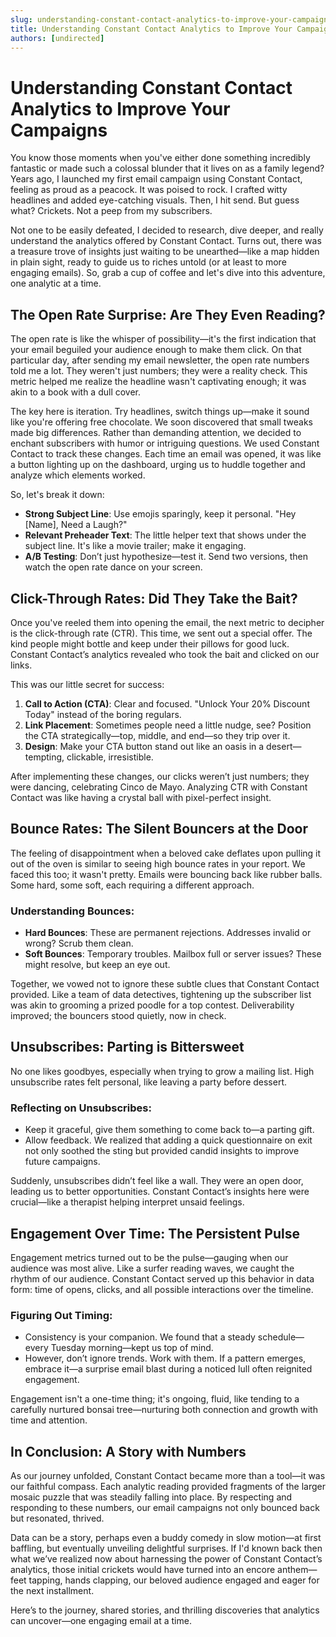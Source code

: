 ```yaml
---
slug: understanding-constant-contact-analytics-to-improve-your-campaigns
title: Understanding Constant Contact Analytics to Improve Your Campaigns
authors: [undirected]
---
```



# Understanding Constant Contact Analytics to Improve Your Campaigns

You know those moments when you've either done something incredibly fantastic or made such a colossal blunder that it lives on as a family legend? Years ago, I launched my first email campaign using Constant Contact, feeling as proud as a peacock. It was poised to rock. I crafted witty headlines and added eye-catching visuals. Then, I hit send. But guess what? Crickets. Not a peep from my subscribers.

Not one to be easily defeated, I decided to research, dive deeper, and really understand the analytics offered by Constant Contact. Turns out, there was a treasure trove of insights just waiting to be unearthed—like a map hidden in plain sight, ready to guide us to riches untold (or at least to more engaging emails). So, grab a cup of coffee and let's dive into this adventure, one analytic at a time.

## The Open Rate Surprise: Are They Even Reading?

The open rate is like the whisper of possibility—it's the first indication that your email beguiled your audience enough to make them click. On that particular day, after sending my email newsletter, the open rate numbers told me a lot. They weren't just numbers; they were a reality check. This metric helped me realize the headline wasn't captivating enough; it was akin to a book with a dull cover.

The key here is iteration. Try headlines, switch things up—make it sound like you're offering free chocolate. We soon discovered that small tweaks made big differences. Rather than demanding attention, we decided to enchant subscribers with humor or intriguing questions. We used Constant Contact to track these changes. Each time an email was opened, it was like a button lighting up on the dashboard, urging us to huddle together and analyze which elements worked. 

So, let's break it down:
- **Strong Subject Line**: Use emojis sparingly, keep it personal. "Hey [Name], Need a Laugh?"
- **Relevant Preheader Text**: The little helper text that shows under the subject line. It's like a movie trailer; make it engaging.
- **A/B Testing**: Don’t just hypothesize—test it. Send two versions, then watch the open rate dance on your screen.

## Click-Through Rates: Did They Take the Bait?

Once you've reeled them into opening the email, the next metric to decipher is the click-through rate (CTR). This time, we sent out a special offer. The kind people might bottle and keep under their pillows for good luck. Constant Contact’s analytics revealed who took the bait and clicked on our links. 

This was our little secret for success:
1. **Call to Action (CTA)**: Clear and focused. "Unlock Your 20% Discount Today" instead of the boring regulars.
2. **Link Placement**: Sometimes people need a little nudge, see? Position the CTA strategically—top, middle, and end—so they trip over it. 
3. **Design**: Make your CTA button stand out like an oasis in a desert—tempting, clickable, irresistible. 

After implementing these changes, our clicks weren’t just numbers; they were dancing, celebrating Cinco de Mayo. Analyzing CTR with Constant Contact was like having a crystal ball with pixel-perfect insight.

## Bounce Rates: The Silent Bouncers at the Door

The feeling of disappointment when a beloved cake deflates upon pulling it out of the oven is similar to seeing high bounce rates in your report. We faced this too; it wasn't pretty. Emails were bouncing back like rubber balls. Some hard, some soft, each requiring a different approach.

### Understanding Bounces:
- **Hard Bounces**: These are permanent rejections. Addresses invalid or wrong? Scrub them clean.
- **Soft Bounces**: Temporary troubles. Mailbox full or server issues? These might resolve, but keep an eye out.

Together, we vowed not to ignore these subtle clues that Constant Contact provided. Like a team of data detectives, tightening up the subscriber list was akin to grooming a prized poodle for a top contest. Deliverability improved; the bouncers stood quietly, now in check.

## Unsubscribes: Parting is Bittersweet

No one likes goodbyes, especially when trying to grow a mailing list. High unsubscribe rates felt personal, like leaving a party before dessert. 

### Reflecting on Unsubscribes:
- Keep it graceful, give them something to come back to—a parting gift.
- Allow feedback. We realized that adding a quick questionnaire on exit not only soothed the sting but provided candid insights to improve future campaigns.

Suddenly, unsubscribes didn’t feel like a wall. They were an open door, leading us to better opportunities. Constant Contact’s insights here were crucial—like a therapist helping interpret unsaid feelings. 

## Engagement Over Time: The Persistent Pulse

Engagement metrics turned out to be the pulse—gauging when our audience was most alive. Like a surfer reading waves, we caught the rhythm of our audience. Constant Contact served up this behavior in data form: time of opens, clicks, and all possible interactions over the timeline.

### Figuring Out Timing:
- Consistency is your companion. We found that a steady schedule—every Tuesday morning—kept us top of mind. 
- However, don’t ignore trends. Work with them. If a pattern emerges, embrace it—a surprise email blast during a noticed lull often reignited engagement.

Engagement isn't a one-time thing; it's ongoing, fluid, like tending to a carefully nurtured bonsai tree—nurturing both connection and growth with time and attention.

## In Conclusion: A Story with Numbers

As our journey unfolded, Constant Contact became more than a tool—it was our faithful compass. Each analytic reading provided fragments of the larger mosaic puzzle that was steadily falling into place. By respecting and responding to these numbers, our email campaigns not only bounced back but resonated, thrived.

Data can be a story, perhaps even a buddy comedy in slow motion—at first baffling, but eventually unveiling delightful surprises. If I'd known back then what we’ve realized now about harnessing the power of Constant Contact’s analytics, those initial crickets would have turned into an encore anthem—feet tapping, hands clapping, our beloved audience engaged and eager for the next installment. 

Here’s to the journey, shared stories, and thrilling discoveries that analytics can uncover—one engaging email at a time.